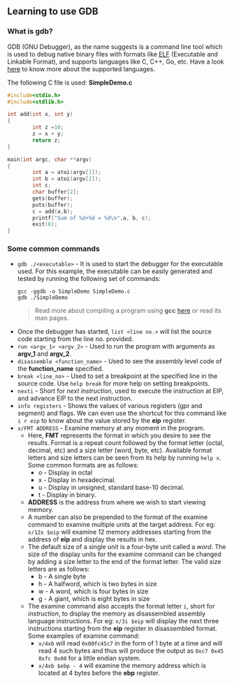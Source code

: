 ## Learning to use GDB
### What is gdb?
GDB (GNU Debugger), as the name suggests is a command line tool which is used to debug native binary files with formats like [ELF](http://resources.infosecinstitute.com/elf-file-format/) (Executable and Linkable Format), and supports languages like C, C++, Go, etc. Have a look [here](https://sourceware.org/gdb/current/onlinedocs/gdb/Supported-Languages.html#Supported-Languages) to know more about the supported languages.

The following C file is used:
**SimpleDemo.c**
```c
#include<stdio.h>
#include<stdlib.h>

int add(int x, int y)
{
        int z =10;
        z = x + y;
        return z;
}

main(int argc, char **argv)
{
        int a = atoi(argv[1]);
        int b = atoi(argv[2]);
        int c;
        char buffer[2];
        gets(buffer);
        puts(buffer);
        c = add(a,b);
        printf("Sum of %d+%d = %d\n",a, b, c);
        exit(0);
}
``` 
### Some common commands
- `gdb ./<executable>` - It is used to start the debugger for the executable used. For this example, the executable can be easily generated and tested by running the following set of commands:
    ```
    gcc -ggdb -o SimpleDemo SimpleDemo.c
    gdb ./SimpleDemo
    ```
    > Read more about compiling a program using **gcc** [here](https://stackoverflow.com/questions/3178342/compiling-a-c-program-with-gcc) or read its man pages.
- Once the debugger has started, `list <line no.>` will list the source code starting from the line no. provided.
- `run <argv_1> <argv_2>` - Used to run the program with arguments as **argv_1** and **argv_2**.
- `disassemble <function_name>` - Used to see the assembly level code of the **function_name** specified.
- `break <line_no>` - Used to set a breakpoint at the specified line in the source code. Use `help break` for more help on setting breakpoints.
- `nexti` - Short for *next instruction*, used to execute the instruction at EIP, and advance EIP to the next instruction.
- `info registers` - Shows the values of various registers (gpr and segment) and flags. We can even use the shortcut for this command like `i r eip` to know about the value stored by the **eip** register.
- `x/FMT ADDRESS` - Examine memory at any moment in the program.
    - Here, **FMT** represents the format in which you desire to see the results. Format is a repeat count followed by the format letter (octal, decimal, etc) and a size letter (word, byte, etc). Available format letters and size letters can be seen from its help by running `help x`. Some common formats are as follows:
        - o - Display in octal
        - x - Display in hexadecimal.
        - u - Display in unsigned, standard base-10 decimal.
        - t - Display in binary. 
    - **ADDRESS** is the address from where we wish to start viewing memory.
    - A number can also be prepended to the format of the examine command to examine multiple units at the target address. For eg: `x/12x $eip` will examine 12 memory addresses starting from the address of **eip** and display the results in hex.
    - The default size of a single unit is a four-byte unit called a *word*. The size of the display units for the examine command can be changed by adding a size letter to the end of the format letter. The valid size letters are as follows:
        - b - A single byte
        - h - A halfword, which is two bytes in size
        - w - A word, which is four bytes in size
        - g - A giant, which is eight bytes in size
    - The examine command also accepts the format letter `i`, short for *instruction*, to display the memory as disassembled assembly language instructions. For eg: `x/3i $eip` will display the next three instructions starting from the **eip** register in disassembled format.
        Some examples of examine command:
        - `x/4xb` will read `0x00fc45c7` in the form of 1 byte at a time and will read 4 such bytes and thus will produce the output as `0xc7 0x45 0xfc 0x00` for a little endian system.
        - `x/4xb $ebp - 4` will examine the memory address which is located at 4 bytes before the **ebp** register.
